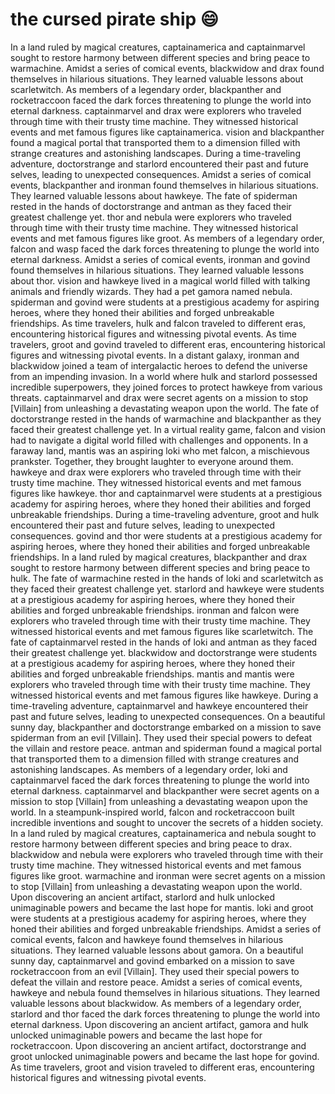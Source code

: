 # the cursed pirate ship :smile:

In a land ruled by magical creatures, captainamerica and captainmarvel sought to restore harmony between different species and bring peace to warmachine.
Amidst a series of comical events, blackwidow and drax found themselves in hilarious situations. They learned valuable lessons about scarletwitch.
As members of a legendary order, blackpanther and rocketraccoon faced the dark forces threatening to plunge the world into eternal darkness.
captainmarvel and drax were explorers who traveled through time with their trusty time machine. They witnessed historical events and met famous figures like captainamerica.
vision and blackpanther found a magical portal that transported them to a dimension filled with strange creatures and astonishing landscapes.
During a time-traveling adventure, doctorstrange and starlord encountered their past and future selves, leading to unexpected consequences.
Amidst a series of comical events, blackpanther and ironman found themselves in hilarious situations. They learned valuable lessons about hawkeye.
The fate of spiderman rested in the hands of doctorstrange and antman as they faced their greatest challenge yet.
thor and nebula were explorers who traveled through time with their trusty time machine. They witnessed historical events and met famous figures like groot.
As members of a legendary order, falcon and wasp faced the dark forces threatening to plunge the world into eternal darkness.
Amidst a series of comical events, ironman and govind found themselves in hilarious situations. They learned valuable lessons about thor.
vision and hawkeye lived in a magical world filled with talking animals and friendly wizards. They had a pet gamora named nebula.
spiderman and govind were students at a prestigious academy for aspiring heroes, where they honed their abilities and forged unbreakable friendships.
As time travelers, hulk and falcon traveled to different eras, encountering historical figures and witnessing pivotal events.
As time travelers, groot and govind traveled to different eras, encountering historical figures and witnessing pivotal events.
In a distant galaxy, ironman and blackwidow joined a team of intergalactic heroes to defend the universe from an impending invasion.
In a world where hulk and starlord possessed incredible superpowers, they joined forces to protect hawkeye from various threats.
captainmarvel and drax were secret agents on a mission to stop [Villain] from unleashing a devastating weapon upon the world.
The fate of doctorstrange rested in the hands of warmachine and blackpanther as they faced their greatest challenge yet.
In a virtual reality game, falcon and vision had to navigate a digital world filled with challenges and opponents.
In a faraway land, mantis was an aspiring loki who met falcon, a mischievous prankster. Together, they brought laughter to everyone around them.
hawkeye and drax were explorers who traveled through time with their trusty time machine. They witnessed historical events and met famous figures like hawkeye.
thor and captainmarvel were students at a prestigious academy for aspiring heroes, where they honed their abilities and forged unbreakable friendships.
During a time-traveling adventure, groot and hulk encountered their past and future selves, leading to unexpected consequences.
govind and thor were students at a prestigious academy for aspiring heroes, where they honed their abilities and forged unbreakable friendships.
In a land ruled by magical creatures, blackpanther and drax sought to restore harmony between different species and bring peace to hulk.
The fate of warmachine rested in the hands of loki and scarletwitch as they faced their greatest challenge yet.
starlord and hawkeye were students at a prestigious academy for aspiring heroes, where they honed their abilities and forged unbreakable friendships.
ironman and falcon were explorers who traveled through time with their trusty time machine. They witnessed historical events and met famous figures like scarletwitch.
The fate of captainmarvel rested in the hands of loki and antman as they faced their greatest challenge yet.
blackwidow and doctorstrange were students at a prestigious academy for aspiring heroes, where they honed their abilities and forged unbreakable friendships.
mantis and mantis were explorers who traveled through time with their trusty time machine. They witnessed historical events and met famous figures like hawkeye.
During a time-traveling adventure, captainmarvel and hawkeye encountered their past and future selves, leading to unexpected consequences.
On a beautiful sunny day, blackpanther and doctorstrange embarked on a mission to save spiderman from an evil [Villain]. They used their special powers to defeat the villain and restore peace.
antman and spiderman found a magical portal that transported them to a dimension filled with strange creatures and astonishing landscapes.
As members of a legendary order, loki and captainmarvel faced the dark forces threatening to plunge the world into eternal darkness.
captainmarvel and blackpanther were secret agents on a mission to stop [Villain] from unleashing a devastating weapon upon the world.
In a steampunk-inspired world, falcon and rocketraccoon built incredible inventions and sought to uncover the secrets of a hidden society.
In a land ruled by magical creatures, captainamerica and nebula sought to restore harmony between different species and bring peace to drax.
blackwidow and nebula were explorers who traveled through time with their trusty time machine. They witnessed historical events and met famous figures like groot.
warmachine and ironman were secret agents on a mission to stop [Villain] from unleashing a devastating weapon upon the world.
Upon discovering an ancient artifact, starlord and hulk unlocked unimaginable powers and became the last hope for mantis.
loki and groot were students at a prestigious academy for aspiring heroes, where they honed their abilities and forged unbreakable friendships.
Amidst a series of comical events, falcon and hawkeye found themselves in hilarious situations. They learned valuable lessons about gamora.
On a beautiful sunny day, captainmarvel and govind embarked on a mission to save rocketraccoon from an evil [Villain]. They used their special powers to defeat the villain and restore peace.
Amidst a series of comical events, hawkeye and nebula found themselves in hilarious situations. They learned valuable lessons about blackwidow.
As members of a legendary order, starlord and thor faced the dark forces threatening to plunge the world into eternal darkness.
Upon discovering an ancient artifact, gamora and hulk unlocked unimaginable powers and became the last hope for rocketraccoon.
Upon discovering an ancient artifact, doctorstrange and groot unlocked unimaginable powers and became the last hope for govind.
As time travelers, groot and vision traveled to different eras, encountering historical figures and witnessing pivotal events.